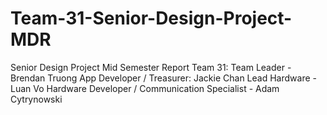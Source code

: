 # Team-31-Senior-Design-Project-MDR
Senior Design Project Mid Semester Report 
Team 31:
Team Leader - Brendan Truong
App Developer / Treasurer: Jackie Chan
Lead Hardware - Luan Vo
Hardware Developer / Communication Specialist - Adam Cytrynowski
